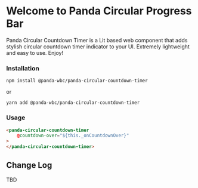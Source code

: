 # Welcome to Panda Circular Progress Bar
Panda Circular Countdown Timer is a Lit based web component that adds stylish circular countdown timer indicator to your UI. Extremely lightweight and easy to use.
Enjoy!

### Installation
```npm install @panda-wbc/panda-circular-countdown-timer```

or 

```yarn add @panda-wbc/panda-circular-countdown-timer```

### Usage

```html
<panda-circular-countdown-timer
	@countdown-over="${this._onCountdownOver}"
>
</panda-circular-countdown-timer>
```

## Change Log

TBD